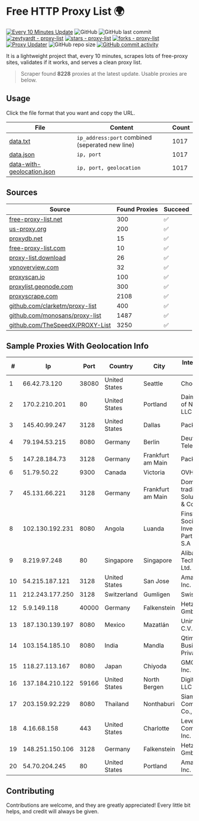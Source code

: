 
# Free HTTP Proxy List 🌍

[![Every 10 Minutes Update](https://github.com/mertguvencli/http-proxy-list/actions/workflows/main.yml/badge.svg?branch=main)](https://github.com/mertguvencli/http-proxy-list/actions/workflows/main.yml)
![GitHub](https://img.shields.io/github/license/mertguvencli/http-proxy-list)
![GitHub last commit](https://img.shields.io/github/last-commit/mertguvencli/http-proxy-list)
[![zevtyardt - proxy-list](https://img.shields.io/static/v1?label=zevtyardt&message=proxy-list&color=blue&logo=github)](https://github.com/zevtyardt/proxy-list "Go to GitHub repo")
[![stars - proxy-list](https://img.shields.io/github/stars/zevtyardt/proxy-list?style=social)](https://github.com/zevtyardt/proxy-list)
[![forks - proxy-list](https://img.shields.io/github/forks/zevtyardt/proxy-list?style=social)](https://github.com/zevtyardt/proxy-list)
[![Proxy Updater](https://github.com/zevtyardt/proxy-list/workflows/Proxy%20Updater/badge.svg)](https://github.com/zevtyardt/proxy-list/actions?query=workflow:"Proxy+Updater")
![GitHub repo size](https://img.shields.io/github/repo-size/zevtyardt/proxy-list)
[![GitHub commit activity](https://img.shields.io/github/commit-activity/m/zevtyardt/proxy-list?logo=commits)](https://github.com/zevtyardt/proxy-list/commits/main)

It is a lightweight project that, every 10 minutes, scrapes lots of free-proxy sites, validates if it works, and serves a clean proxy list.

> Scraper found **8228** proxies at the latest update. Usable proxies are below.

## Usage

Click the file format that you want and copy the URL.

|File|Content|Count|
|----|-------|-----|
|[data.txt](https://raw.githubusercontent.com/mertguvencli/http-proxy-list/main/proxy-list/data.txt)|`ip_address:port` combined (seperated new line)|1017|
|[data.json](https://raw.githubusercontent.com/mertguvencli/http-proxy-list/main/proxy-list/data.json)|`ip, port`|1017|
|[data-with-geolocation.json](https://raw.githubusercontent.com/mertguvencli/http-proxy-list/main/proxy-list/data-with-geolocation.json)|`ip, port, geolocation`|1017|

## Sources

|Source|Found Proxies|Succeed|
|------|-------------|-------|
|[free-proxy-list.net](https://free-proxy-list.net)|300|✅|
|[us-proxy.org](https://www.us-proxy.org)|200|✅|
|[proxydb.net](http://proxydb.net)|15|✅|
|[free-proxy-list.com](https://free-proxy-list.com/?page=&port=&type%5B%5D=http&type%5B%5D=https&up_time=0&search=Search)|10|✅|
|[proxy-list.download](https://www.proxy-list.download/HTTP)|26|✅|
|[vpnoverview.com](https://vpnoverview.com/privacy/anonymous-browsing/free-proxy-servers)|32|✅|
|[proxyscan.io](https://www.proxyscan.io)|100|✅|
|[proxylist.geonode.com](https://proxylist.geonode.com/api/proxy-list?limit=300&page=1&sort_by=lastChecked&sort_type=desc&protocols=http,https)|300|✅|
|[proxyscrape.com](https://api.proxyscrape.com/v2/?request=displayproxies&protocol=http&timeout=10000&country=all&ssl=all&anonymity=all)|2108|✅|
|[github.com/clarketm/proxy-list](https://raw.githubusercontent.com/clarketm/proxy-list/master/proxy-list-raw.txt)|400|✅|
|[github.com/monosans/proxy-list](https://raw.githubusercontent.com/monosans/proxy-list/main/proxies/http.txt)|1487|✅|
|[github.com/TheSpeedX/PROXY-List](https://raw.githubusercontent.com/TheSpeedX/PROXY-List/master/http.txt)|3250|✅|


## Sample Proxies With Geolocation Info

|#|Ip|Port|Country|City|Internet Service Provider|
|-|--|----|-------|----|-------------------------|
|1|66.42.73.120|38080|United States|Seattle|Choopa|
|2|170.2.210.201|80|United States|Portland|Daimler Trucks of North America LLC|
|3|145.40.99.247|3128|United States|Dallas|Packet Host, Inc.|
|4|79.194.53.215|8080|Germany|Berlin|Deutsche Telekom AG|
|5|147.28.184.73|3128|Germany|Frankfurt am Main|Packet Host, Inc.|
|6|51.79.50.22|9300|Canada|Victoria|OVH SAS|
|7|45.131.66.221|3128|Germany|Frankfurt am Main|Dominic Scholz trading as ITP-Solutions GmbH & Co. KG|
|8|102.130.192.231|8080|Angola|Luanda|Finstar - Sociedade de Investimento e Participacoes S.A|
|9|8.219.97.248|80|Singapore|Singapore|Alibaba (US) Technology Co., Ltd.|
|10|54.215.187.121|3128|United States|San Jose|Amazon.com, Inc.|
|11|212.243.177.250|3128|Switzerland|Gumligen|Swisscom AG|
|12|5.9.149.118|40000|Germany|Falkenstein|Hetzner Online GmbH|
|13|187.130.139.197|8080|Mexico|Mazatlán|Uninet S.A. de C.V.|
|14|103.154.185.10|8080|India|Mandla|Qtime Businesses Private Limited|
|15|118.27.113.167|8080|Japan|Chiyoda|GMO Internet, Inc.|
|16|137.184.210.122|59166|United States|North Bergen|DigitalOcean, LLC|
|17|203.159.92.229|8080|Thailand|Nonthaburi|Siamdata Communication Co., ltd.|
|18|4.16.68.158|443|United States|Charlotte|Level 3 Communications, Inc.|
|19|148.251.150.106|3128|Germany|Falkenstein|Hetzner Online GmbH|
|20|54.70.204.245|80|United States|Portland|Amazon.com, Inc.|



## Contributing

Contributions are welcome, and they are greatly appreciated! Every
little bit helps, and credit will always be given.

